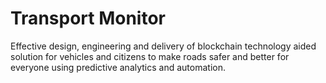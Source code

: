 # Transport Monitor

Effective design, engineering and delivery of blockchain technology aided solution for vehicles and citizens to make roads safer and better for everyone using predictive analytics and automation.



